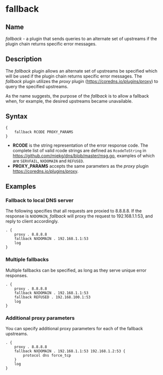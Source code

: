 # fallback

## Name

*fallback* - a plugin that sends queries to an alternate set of upstreams if the plugin
chain returns specific error messages.

## Description

The *fallback* plugin allows an alternate set of upstreams be specified which will be used
if the plugin chain returns specific error messages. The *fallback* plugin utilizes the *proxy* plugin (<https://coredns.io/plugins/proxy>) to query the specified upstreams.

As the name suggests, the purpose of the *fallback* is to allow a fallback when, for example,
the desired upstreams became unavailable.

## Syntax

```
{
    fallback RCODE PROXY_PARAMS
}
```

* **RCODE** is the string representation of the error response code. The complete list of valid rcode strings are defined as `RcodeToString` in <https://github.com/miekg/dns/blob/master/msg.go>, examples of which are `SERVFAIL`, `NXDOMAIN` and `REFUSED`.
* **PROXY_PARAMS** accepts the same parameters as the *proxy* plugin
<https://coredns.io/plugins/proxy>.

## Examples

### Fallback to local DNS server

The following specifies that all requests are proxied to 8.8.8.8. If the response is `NXDOMAIN`, *fallback* will proxy the request to 192.168.1.1:53, and reply to client accordingly.

```
. {
	proxy . 8.8.8.8
	fallback NXDOMAIN . 192.168.1.1:53
	log
}

```

### Multiple fallbacks

Multiple fallbacks can be specified, as long as they serve unique error responses.

```
. {
    proxy . 8.8.8.8
    fallback NXDOMAIN . 192.168.1.1:53
    fallback REFUSED . 192.168.100.1:53
    log
}

```

### Additional proxy parameters

You can specify additional proxy parameters for each of the fallback upstreams.

```
. {
    proxy . 8.8.8.8
    fallback NXDOMAIN . 192.168.1.1:53 192.168.1.2:53 {
        protocol dns force_tcp
    }
    log
}
```
